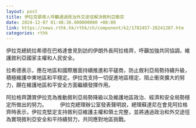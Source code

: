 ```yaml
---
layout: post
title: 伊拉克領導人呼籲通過政治外交途徑解決敘利亞衝突
date: 2024-12-07 01:48:36.000000000 +08:00
link: https://news.rthk.hk/rthk/ch/component/k2/1782457-20241207.htm
categories: rthk
---
```


伊拉克總統拉希德在巴格達會見到訪的伊朗外長阿拉格齊，呼籲加強共同協調，維護敘利亞國家主權和人民安全。

拉希德表示，應在地區和國際層面持續推進和平磋商，防止敘利亞局勢持續升級，積極維護中東地區和平穩定。伊拉克支持一切促進地區穩定、阻止衝突擴大的努力，願在維護地區和平安全方面繼續發揮作用。

阿拉格齊讚賞伊拉克為推動敘利亞局勢降級以及維護地區政治、經濟和安全局勢穩定所做出的努力。
　　
伊拉克總理辦公室發表聲明說，總理蘇達尼在會見阿拉格齊時表示，伊拉克堅定支持敘利亞維護主權和領土完整，並將通過政治和外交途徑為實現敘利亞安全和平持續努力，共同應對地區挑戰。
　
　
